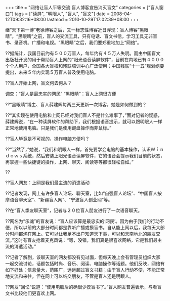 +++
title = "网络让盲人平等交流 盲人博客宣告消灭盲文"
categories = ["盲人窗口"]
tags = ["读屏", "明眼人", "盲人", "盲文"]
date = 2008-04-12T09:32:16+08:00
lastmod = 2010-10-29T17:02:39+08:00
+++



继“天下第一博”老徐博客之后，又一标志性博客近日浮现：盲人博客“黑眼睛”。“黑眼睛”之前，盲人的交流工具，只有电话、盲文书信，学习工具无非盲书、录音机、广播和电视。“黑眼睛”之后，我们要郑重地加上“网络”。


??据统计，我国目前约有５００万盲人，每年约有４５万人失明。而由中国盲文出版社开发的用于帮助盲人上网的“阳光语音读屏软件”，目前在内地已有４０００个个人用户，全国各大盲校和残联培训中心广泛使用；中国残联“十一五”规划纲要提出，未来５年内实现５万盲人普及使用电脑。

??盲人开始上网，盲文何去何从？

调查：“盲人是最忠实的网民”  “黑眼睛”：盲人上网很方便

??“黑眼睛”博主、盲人薛建辉每两三天更新一次博客，她是如何做到的？

??“其实现在使用电脑和上网已经对我们盲人不是什么难事了，”面对记者的疑惑，薛建辉说，“在一种读屏软件的帮助下，我们根据语音提示，就可以跟明眼人一样正常地使用电脑。只是我们是使用键盘操作而非鼠标。”

??盲人毕竟是不可视的，操作电脑方便吗？

??“当然了，”她说，“我们和明眼人一样，首先要学会电脑的基本操作，认识Ｗｉｎｄｏｗｓ系统，然后安装上阳光语音读屏软件，它的语音会提示我们目前的状态，再掌握一些快捷键的操作，上网、聊天、阅读等等都很轻松自如。”

??

??盲人网友：上网是我们最主流的消遣活动

??记者发现，网上有许多盲人论坛、聊天室，比如“自强盲人论坛”、“中国盲人按摩语音聊天室”、“新疆盲人网”、“宁波盲人创业网”等。

??在“盲人挚友聊天室”，记者与２０位盲人朋友进行了一次语音聊天。

??网名为“乐魂”的盲友说：“盲人应该算是最忠实的‘网民’。因为由于我们的行动不便，所以以前的大部分时间都是靠听广播或摸盲书。自从能上网以后，我每天大部分时间都泡在网上。它可以让我足不出户知道天下事，可以和天南地北的朋友交流。”这时有盲友抢着麦克风说：“嗯，没错，我们真是很喜欢网络，它是我们最主流的消遣活动。”

??记者了解到，该聊天室的网友都没有见过面，但每天晚上会有管理员组织大家一起交流讨论，话题包括时尚、音乐、阅读、电脑操作等话题。他们反映，网络有如下好处：信息量大，范围广，远远超过盲文书籍；由于盲人行动不便，不能正常地交流和来往，但在网上可以结交朋友，不管是盲人还是明眼人。

??网友“回忆”说道：“使用电脑后的确很少摸盲书了。”盲人网友普遍表示，与看盲文书比较他们更喜欢上网。